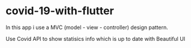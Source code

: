# covid-19-with-flutter

In this app i use a MVC (model - view - controller) design pattern.

Use Covid API to show statisics info which is up to date with Beautiful UI 

